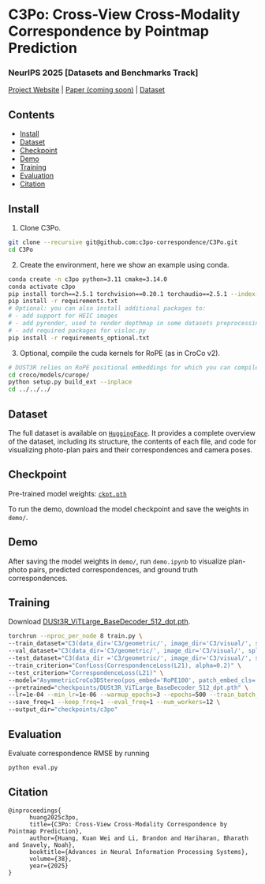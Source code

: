 
# C3Po: Cross-View Cross-Modality Correspondence by Pointmap Prediction
### NeurIPS 2025 [Datasets and Benchmarks Track]

[Project Website](https://c3po-correspondence.github.io/) | [Paper (coming soon)](https://c3po-correspondence.github.io/) | [Dataset](https://huggingface.co/datasets/kwhuang/C3)

## Contents
* [Install](#install)
* [Dataset](#dataset)
* [Checkpoint](#checkpoint)
* [Demo](#demo)
* [Training](#training)
* [Evaluation](#evaluation)
* [Citation](#citation)


## Install

1. Clone C3Po.
```bash
git clone --recursive git@github.com:c3po-correspondence/C3Po.git
cd C3Po
```

2. Create the environment, here we show an example using conda.
```bash
conda create -n c3po python=3.11 cmake=3.14.0
conda activate c3po 
pip install torch==2.5.1 torchvision==0.20.1 torchaudio==2.5.1 --index-url https://download.pytorch.org/whl/cu121  # use the correct version for you
pip install -r requirements.txt
# Optional: you can also install additional packages to:
# - add support for HEIC images
# - add pyrender, used to render depthmap in some datasets preprocessing
# - add required packages for visloc.py
pip install -r requirements_optional.txt
```

3. Optional, compile the cuda kernels for RoPE (as in CroCo v2).
```bash
# DUST3R relies on RoPE positional embeddings for which you can compile some cuda kernels for faster runtime.
cd croco/models/curope/
python setup.py build_ext --inplace
cd ../../../
```

## Dataset

The full dataset is available on [`HuggingFace`](https://huggingface.co/datasets/kwhuang/C3). It provides a complete overview of the dataset, including its structure, the contents of each file, and code for visualizing photo-plan pairs and their correspondences and camera poses.

## Checkpoint

Pre-trained model weights:
[`ckpt.pth`](https://drive.google.com/drive/folders/1OoJrtdfjYZhzvlmF9eKpptyWPbXvjofh?usp=sharing)

To run the demo, download the model checkpoint and save the weights in `demo/`.

## Demo

After saving the model weights in `demo/`, run `demo.ipynb` to visualize plan-photo pairs, predicted correspondences, and ground truth correspondences. 


## Training
Download [DUSt3R_ViTLarge_BaseDecoder_512_dpt.pth](https://github.com/naver/dust3r?tab=readme-ov-file#checkpoints).
```bash
torchrun --nproc_per_node 8 train.py \
--train_dataset="C3(data_dir='C3/geometric/', image_dir='C3/visual/', split='train', resolution=[(512, 512)], augmentation_factor=3)" \
--val_dataset="C3(data_dir='C3/geometric/', image_dir='C3/visual/', split='val', resolution=[(512, 512)], augmentation_factor=1)" \
--test_dataset="C3(data_dir ='C3/geometric/', image_dir='C3/visual/', split='test', resolution=[(512, 512)], augmentation_factor=1)" \
--train_criterion="ConfLoss(CorrespondenceLoss(L21), alpha=0.2)" \
--test_criterion="CorrespondenceLoss(L21)" \
--model="AsymmetricCroCo3DStereo(pos_embed='RoPE100', patch_embed_cls='ManyAR_PatchEmbed', img_size=(512, 512), head_type='dpt', output_mode='pts3d', depth_mode=('exp', -inf, inf), conf_mode=('exp', 1, inf), enc_embed_dim=1024, enc_depth=24, enc_num_heads=16, dec_embed_dim=768, dec_depth=12, dec_num_heads=12)" \
--pretrained="checkpoints/DUSt3R_ViTLarge_BaseDecoder_512_dpt.pth" \
--lr=1e-04 --min_lr=1e-06 --warmup_epochs=3 --epochs=500 --train_batch_size=2 --test_batch_size=1 --accum_iter=3 \
--save_freq=1 --keep_freq=1 --eval_freq=1 --num_workers=12 \
--output_dir="checkpoints/c3po"
```


## Evaluation
Evaluate correspondence RMSE by running
```bash
python eval.py
```


## Citation
```
@inproceedings{
      huang2025c3po,
      title={C3Po: Cross-View Cross-Modality Correspondence by Pointmap Prediction}, 
      author={Huang, Kuan Wei and Li, Brandon and Hariharan, Bharath and Snavely, Noah},
      booktitle={Advances in Neural Information Processing Systems},
      volume={38},
      year={2025}
}
```

